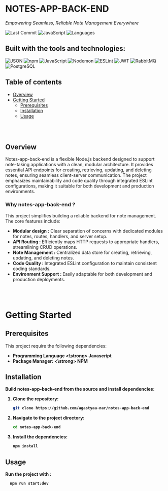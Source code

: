 # NOTES-APP-BACK-END

*Empowering Seamless, Reliable Note Management Everywhere*

![Last Commit](https://img.shields.io/badge/last%20commit-june-blue?style=flat-square)
![JavaScript](https://img.shields.io/badge/javascript-100%25-blue?style=flat-square)
![Languages](https://img.shields.io/badge/languages-1-555555?style=flat-square)


##  Built with the tools and technologies:

![JSON](https://img.shields.io/badge/JSON-000000?style=flat-square&logo=json)
![npm](https://img.shields.io/badge/npm-CB3837?style=flat-square&logo=npm&logoColor=white)
![JavaScript](https://img.shields.io/badge/JavaScript-F7DF1E?style=flat-square&logo=javascript&logoColor=black)
![Nodemon](https://img.shields.io/badge/Nodemon-76D04B?style=flat-square&logo=nodemon&logoColor=white)
![ESLint](https://img.shields.io/badge/ESLint-4B32C3?style=flat-square&logo=eslint&logoColor=white)
![JWT](https://img.shields.io/badge/JWT-000000?style=flat-square&logo=jsonwebtokens&logoColor=white)
![RabbitMQ](https://img.shields.io/badge/RabbitMQ-FF6600?style=flat-square&logo=rabbitmq&logoColor=white)
![PostgreSQL](https://img.shields.io/badge/PostgreSQL-316192?style=flat-square&logo=postgresql&logoColor=white)

## Table of contents
- [Overview](#overview)
- [Getting Started](#getting-started)
  - [Prerequisites](#prerequisites)
  - [Installation](#installation)
  - [Usage](#usage)
 
<br><br>

## Overview
Notes-app-back-end is a flexible Node.js backend designed to support note-taking applications with a clean, modular architecture. It provides essential API endpoints for creating, retrieving, updating, and deleting notes, ensuring seamless client-server communication. The project emphasizes maintainability and code quality through integrated ESLint configurations, making it suitable for both development and production environments.

### Why notes-app-back-end ?

This project simplifies building a reliable backend for note management. The core features include:

- <strong>Modular design :</strong>  Clear separation of concerns with dedicated modules for notes, routes, handlers, and server setup.
- <strong>API Routing : </strong>   Efficiently maps HTTP requests to appropriate handlers, streamlining CRUD operations.
- <strong>Note Management : </strong>   Centralized data store for creating, retrieving, updating, and deleting notes.
- <strong>Code Quality : </strong>   Integrated ESLint configuration to maintain consistent coding standards.
- <strong>Environment Support : </strong>    Easily adaptable for both development and production deployments.


<br><br>

# Getting Started

## Prerequisites
This project require the following dependencies:
-  <strong> Programming Language <\strong> Javascript
-  <strong>Package Manager: <\strong> NPM

## Installation

Build notes-app-back-end from the source and install dependencies:

1. **Clone the repository:**

    ```bash
    git clone https://github.com/agastyaa-nar/notes-app-back-end
    ```

2. **Navigate to the project directory:**

    ```bash
    cd notes-app-back-end
    ```

3. **Install the dependencies:**

    ```bash
    npm install
    ```

## Usage

Run the project with :

  ```bash
    npm run start:dev
  ```






